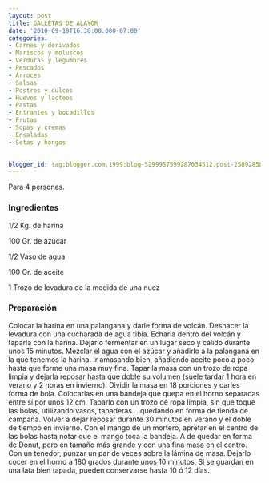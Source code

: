 ```yaml
---
layout: post
title: GALLETAS DE ALAYOR
date: '2010-09-19T16:30:00.000-07:00'
categories:
- Carnes y derivados
- Mariscos y moluscos
- Verduras y legumbres
- Pescados
- Arroces
- Salsas
- Postres y dulces
- Huevos y lacteos
- Pastas
- Entrantes y bocadillos
- Frutas
- Sopas y cremas
- Ensaladas
- Setas y hongos
 

blogger_id: tag:blogger.com,1999:blog-5299957599287034512.post-250928587341473346
---
```


Para 4 personas.

<h3>Ingredientes</h3>

1/2 Kg. de harina

100 Gr. de azúcar

1/2 Vaso de agua

100 Gr. de aceite

1 Trozo de levadura de la medida de una nuez

<h3>Preparación</h3>

Colocar la harina en una palangana y darle forma de volcán. Deshacer la levadura con una cucharada de agua tibia. Echarla dentro del volcán y taparla con la harina. Dejarlo fermentar en un lugar seco y cálido durante unos 15 minutos. Mezclar el agua con el azúcar y añadirlo a la palangana en la que tenemos la harina. Ir amasando bien, añadiendo aceite poco a poco hasta que forme una masa muy fina. Tapar la masa con un trozo de ropa limpia y dejarla reposar hasta que doble su volumen (suele tardar 1 hora en verano y 2 horas en invierno). Dividir la masa en 18 porciones y darles forma de bola. Colocarlas en una bandeja que quepa en el horno separadas entre sí por unos 12 cm. Taparlo con un trozo de ropa limpia, sin que toque las bolas, utilizando vasos, tapaderas... quedando en forma de tienda de campaña. Volver a dejar reposar durante 30 minutos en verano y el doble de tiempo en invierno. Con el mango de un mortero, apretar en el centro de las bolas hasta notar que el mango toca la bandeja. A de quedar en forma de Donut, pero en tamaño más grande y con una fina masa en el centro. Con un tenedor, punzar un par de veces sobre la lámina de masa. Dejarlo cocer en el horno a 180 grados durante unos 10 minutos. Si se guardan en una lata bien tapada, pueden conservarse hasta 10 ó 12 días.


